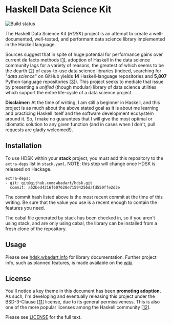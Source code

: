 # Haskell Data Science Kit

![Build status](https://travis-ci.org/wbadart/hdsk.svg?branch=master)

The Haskell Data Science Kit (*HDSK*) project is an attempt to create a
well-documented, well-tested, and performant data science library implemented
in the Haskell language.

Sources suggest that in spite of huge potential for performance gains over
current de facto methods [[1]], adoption of Haskell in the data science
community lags for a variety of reasons, the greatest of which seems to be the
dearth [[2]] of easy-to-use data science libraries (indeed, searching for
"*data science*" on GitHub yields **14** Haskell-language repositories and
**5,807** Python-language repositories [[3]]). This project seeks to mediate
that issue by presenting a *unified* (though modular) library of data science
utilities which support the entire life-cycle of a data science project.

**Disclaimer:** At the time of writing, I am still a beginner in Haskell, and
this project is as much about the above stated goal as it is about me learning
and practicing Haskell itself and the software development ecosystem around it.
So, I make no guarantees that I will give the most optimal or idiomatic
solution to any given function (and in cases when I don't, pull requests are
gladly welcomed!).

[1]: https://izbicki.me/blog/hlearn-cross-validates-400x-faster-than-weka
[2]: https://www.linkedin.com/pulse/haskell-data-science-good-bad-ugly-tom-hutchins
[3]: https://github.com/search?q=data+science+language%3AHaskell&type=Repositories


## Installation

To use HDSK within your **stack** project, you must add this repository to the
`extra-deps` list in `stack.yaml`. NOTE: this step will change once HDSK is
released on Hackage.

    extra-deps:
    - git: git@github.com:wbadart/hdsk.git
      commit: a52bed4216f607628e71594256dafd550ffe2d3e

The commit hash listed above is the most recent commit at the time of this writing.
Be sure that the value you use is a recent enough to contain the features you
need.

The cabal file generated by stack has been checked in, so if you aren't using
stack, and are only using cabal, the library can be installed from a fresh clone
of the repository.


## Usage

Please see [hdsk.wbadart.info](https://hdsk.wbadart.info) for library documentation.
Further project info, such as planned features, is made available on the
[wiki](https://github.com/wbadart/hdsk/wiki).


## License

You'll notice a key theme in this document has been **promoting adoption.** As
such, I'm developing and eventually releasing this project under the
BSD-3-Clause [[11]] license, due to its general permissiveness. This is also
one of the more popular licenses among the Haskell community [[12]].

Please see [LICENSE](./LICENSE) for the full text.

[11]: https://opensource.org/licenses/BSD-3-Clause
[12]: https://wiki.haskell.org/How_to_write_a_Haskell_program
